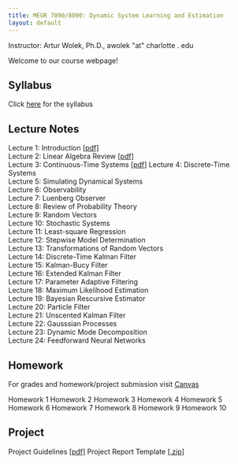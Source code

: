 ```yaml
---
title: MEGR 7090/8090: Dynamic System Learning and Estimation 
layout: default
---
```

Instructor: Artur Wolek, Ph.D., awolek "at" charlotte . edu

Welcome to our course webpage!

## Syllabus
Click [here](syllabus.pdf) for the syllabus

## Lecture Notes
Lecture 1: Introduction [[pdf]](lectures/L1_Introduction.pdf)  
Lecture 2: Linear Algebra Review [[pdf]](lectures/L2_LinearAlgebraReview.pdf)  
Lecture 3: Continuous-Time Systems [[pdf]](lectures/L3_ContinuousSystems.pdf) 
Lecture 4: Discrete-Time Systems  
Lecture 5: Simulating Dynamical Systems  
Lecture 6: Observability  
Lecture 7: Luenberg Observer  
Lecture 8: Review of Probability Theory  
Lecture 9: Random Vectors  
Lecture 10: Stochastic Systems  
Lecture 11: Least-square Regression    
Lecture 12: Stepwise Model Determination    
Lecture 13: Transformations of Random Vectors    
Lecture 14: Discrete-Time Kalman Filter    
Lecture 15: Kalman-Bucy Filter    
Lecture 16: Extended Kalman Filter    
Lecture 17: Parameter Adaptive Filtering    
Lecture 18: Maximum Likelihood Estimation    
Lecture 19: Bayesian Rescursive Estimator    
Lecture 20: Particle Filter    
Lecture 21: Unscented Kalman Filter    
Lecture 22: Gausssian Processes    
Lecture 23: Dynamic Mode Decomposition    
Lecture 24: Feedforward Neural Networks    

## Homework
For grades and homework/project submission visit [Canvas](https://canvas.charlotte.edu/)
  
Homework 1 
Homework 2 
Homework 3 
Homework 4 
Homework 5 
Homework 6 
Homework 7 
Homework 8 
Homework 9 
Homework 10  

## Project
Project Guidelines [[pdf]](project/project.pdf)
Project Report Template [[.zip]](project/template.zip)

 
 
